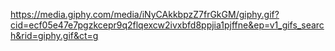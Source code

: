 https://media.giphy.com/media/iNyCAkkbpzZ7frGkGM/giphy.gif?cid=ecf05e47e7pgzkcepr9q2flqexcw2ivxbfd8ppjia1pjffne&ep=v1_gifs_search&rid=giphy.gif&ct=g
